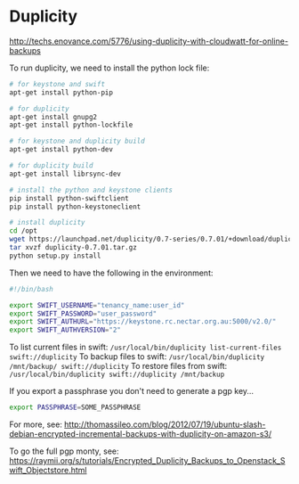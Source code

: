 Duplicity
=========

http://techs.enovance.com/5776/using-duplicity-with-cloudwatt-for-online-backups


To run duplicity, we need to install the python lock file:

```bash
# for keystone and swift
apt-get install python-pip

# for duplicity
apt-get install gnupg2
apt-get install python-lockfile

# for keystone and duplicity build
apt-get install python-dev

# for duplicity build
apt-get install librsync-dev

# install the python and keystone clients
pip install python-swiftclient
pip install python-keystoneclient

# install duplicity
cd /opt
wget https://launchpad.net/duplicity/0.7-series/0.7.01/+download/duplicity-0.7.01.tar.gz
tar xvzf duplicity-0.7.01.tar.gz
python setup.py install
```

Then we need to have the following in the environment:

```bash
#!/bin/bash

export SWIFT_USERNAME="tenancy_name:user_id"
export SWIFT_PASSWORD="user_password"
export SWIFT_AUTHURL="https://keystone.rc.nectar.org.au:5000/v2.0/"
export SWIFT_AUTHVERSION="2"
```

To list current files in swift: `/usr/local/bin/duplicity list-current-files swift://duplicity`
To backup  files to   swift: `/usr/local/bin/duplicity /mnt/backup/ swift://duplicity`
To restore files from swift: `/usr/local/bin/duplicity swift://duplicity /mnt/backup`

If you export a passphrase you don't need to generate a pgp key...

```bash
export PASSPHRASE=SOME_PASSPHRASE
```
For more, see: http://thomassileo.com/blog/2012/07/19/ubuntu-slash-debian-encrypted-incremental-backups-with-duplicity-on-amazon-s3/

To go the full pgp monty, see: https://raymii.org/s/tutorials/Encrypted_Duplicity_Backups_to_Openstack_Swift_Objectstore.html



